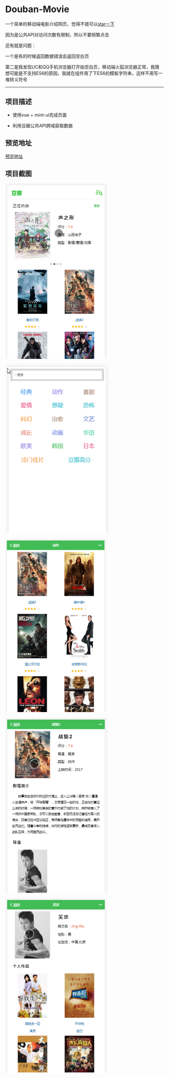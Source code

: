 # Douban-Movie #

一个简单的移动端电影介绍网页，觉得不错可以[star一下](https://github.com/huanghaibin91/Douban-Movie)

因为是公共API对访问次数有限制，所以不要频繁点击

还有就是问题：

一个是有的时候返回数据错误会返回空白页

第二是我发现UC和QQ手机浏览器打开始空白页，移动端火狐浏览器正常，我猜想可能是不支持ES6的原因，我就在组件用了下ES6的模板字符串，这样不用写一堆转义符号

----------

## 项目描述 ##

- 使用vue + mint-ui完成页面

- 利用豆瓣公共API跨域获取数据

## 预览地址 ##

[预览地址](https://huanghaibin91.github.io/Douban-Movie/)

## 项目截图 ##

![](./images/image1.png)


![](./images/image2.png)


![](./images/image3.png)


![](./images/image4.png)


![](./images/image5.png)
